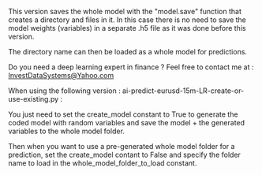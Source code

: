 
This version saves the whole model with the "model.save" function that creates a directory and files in it. In this case there is no need to save the model weights (variables) in a separate .h5 file as it was done before this version.

The directory name can then be loaded as a whole model for predictions.

Do you need a deep learning expert in finance ? Feel free to contact me at : InvestDataSystems@Yahoo.com

When using the following version : ai-predict-eurusd-15m-LR-create-or-use-existing.py :

You just need to set the create_model constant to True to generate the coded model with random variables and save the model + the generated variables to the whole model folder.

Then when you want to use a pre-generated whole model folder for a prediction, set the create_model contant to False and specify the folder name to load in the whole_model_folder_to_load constant.

